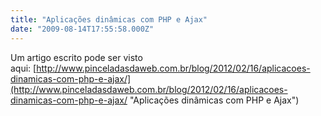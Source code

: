 ```yaml
---
title: "Aplicações dinâmicas com PHP e Ajax"
date: "2009-08-14T17:55:58.000Z"
---
```


Um artigo escrito pode ser visto aqui: [http://www.pinceladasdaweb.com.br/blog/2012/02/16/aplicacoes-dinamicas-com-php-e-ajax/](http://www.pinceladasdaweb.com.br/blog/2012/02/16/aplicacoes-dinamicas-com-php-e-ajax/ "Aplicações dinâmicas com PHP e Ajax")